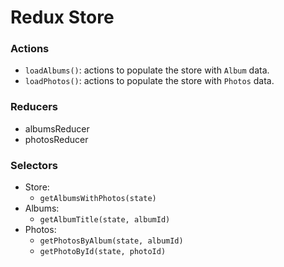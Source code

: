 # Redux Store

### Actions

- `loadAlbums()`: actions to populate the store with `Album` data.
- `loadPhotos()`: actions to populate the store with `Photos` data.

### Reducers

- albumsReducer
- photosReducer

### Selectors

- Store:
  - `getAlbumsWithPhotos(state)`
- Albums:
  - `getAlbumTitle(state, albumId)`
- Photos:
  - `getPhotosByAlbum(state, albumId)`
  - `getPhotoById(state, photoId)`
